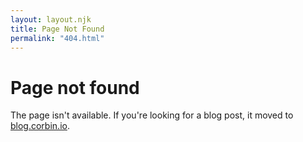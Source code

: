 ```yaml
---
layout: layout.njk
title: Page Not Found
permalink: "404.html"
---
```


# Page not found

The page isn't available. If you're looking for a blog post, it moved to [blog.corbin.io](https://blog.corbin.io).